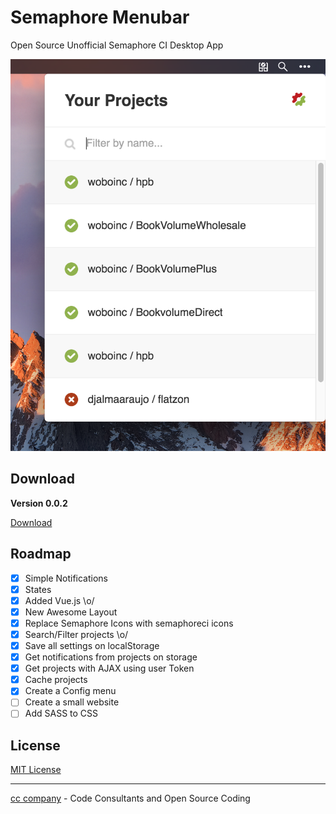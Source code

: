 # Semaphore Menubar

Open Source Unofficial Semaphore CI Desktop App

<p align="center">
  <img src="https://github.com/djalmaaraujo/semaphore-menubar/blob/master/screenshots/screenshot.png?raw=true" alt="Sublime's custom image"/>
</p>


## Download

**Version 0.0.2**

[Download](https://github.com/djalmaaraujo/semaphore-menubar/releases/download/0.0.2/Semaphore.Menubar.app.zip)

## Roadmap

- [x] Simple Notifications
- [x] States
- [x] Added Vue.js \o/
- [x] New Awesome Layout
- [x] Replace Semaphore Icons with semaphoreci icons
- [x] Search/Filter projects \o/
- [x] Save all settings on localStorage
- [x] Get notifications from projects on storage
- [x] Get projects with AJAX using user Token
- [x] Cache projects
- [x] Create a Config menu
- [ ] Create a small website
- [ ] Add SASS to CSS

## License
[MIT License](http://djalmaaraujo.mit-license.org)

---------------------------
[cc company](http://nossomos.cc) - Code Consultants and Open Source Coding
